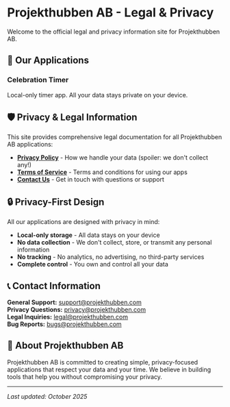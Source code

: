# Projekthubben AB - Legal & Privacy

Welcome to the official legal and privacy information site for Projekthubben AB.

## 📱 Our Applications

### Celebration Timer
Local-only timer app. All your data stays private on your device.

## 🛡️ Privacy & Legal Information

This site provides comprehensive legal documentation for all Projekthubben AB applications:

- **[Privacy Policy](privacy-policy.html)** - How we handle your data (spoiler: we don't collect any!)
- **[Terms of Service](terms-of-service.html)** - Terms and conditions for using our apps
- **[Contact Us](contact.html)** - Get in touch with questions or support

## 🔒 Privacy-First Design

All our applications are designed with privacy in mind:

- **Local-only storage** - All data stays on your device
- **No data collection** - We don't collect, store, or transmit any personal information
- **No tracking** - No analytics, no advertising, no third-party services
- **Complete control** - You own and control all your data

## 📞 Contact Information

**General Support:** [support@projekthubben.com](mailto:support@projekthubben.com)  
**Privacy Questions:** [privacy@projekthubben.com](mailto:privacy@projekthubben.com)  
**Legal Inquiries:** [legal@projekthubben.com](mailto:legal@projekthubben.com)  
**Bug Reports:** [bugs@projekthubben.com](mailto:bugs@projekthubben.com)

## 🏢 About Projekthubben AB

Projekthubben AB is committed to creating simple, privacy-focused applications that respect your data and your time. We believe in building tools that help you without compromising your privacy.

---

*Last updated: October 2025*